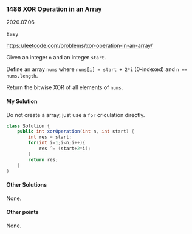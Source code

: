### 1486 XOR Operation in an Array

2020.07.06

Easy

https://leetcode.com/problems/xor-operation-in-an-array/

Given an integer `n` and an integer `start`.

Define an array `nums` where `nums[i] = start + 2*i` (0-indexed) and `n == nums.length`.

Return the bitwise XOR of all elements of `nums`.

#### My Solution

Do not create a array, just use a `for` criculation directly.

```java
class Solution {
    public int xorOperation(int n, int start) {
        int res = start;
        for(int i=1;i<n;i++){
            res ^= (start+2*i);
        }
        return res;
    }
}
```

#### Other Solutions

None.

#### Other points

None.

